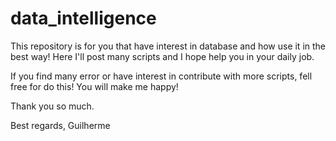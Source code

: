 # data_intelligence

This repository is for you that have interest in database and how use it in the best way!
Here I'll post many scripts and I hope help you in your daily job.

If you find many error or have interest in contribute with more scripts, fell free for do this! You will make me happy!

Thank you so much.

Best regards,
Guilherme
